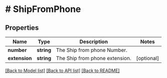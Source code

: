 # # ShipFromPhone

## Properties

Name | Type | Description | Notes
------------ | ------------- | ------------- | -------------
**number** | **string** | The Ship from phone Number. |
**extension** | **string** | The Ship from phone extension. | [optional]

[[Back to Model list]](../../README.md#models) [[Back to API list]](../../README.md#endpoints) [[Back to README]](../../README.md)
